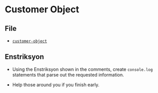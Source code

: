 # Customer Object

## File

* [`customer-object`](Unsolved/customer-object.html)

## Enstriksyon

* Using the Enstriksyon shown in the comments, create `console.log` statements that parse out the requested information.

* Help those around you if you finish early.
